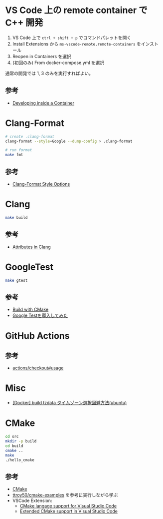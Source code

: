 # VS Code 上の remote container で C++ 開発

1. VS Code 上で ```ctrl + shift + p``` でコマンドパレットを開く
2. Install Extensions から ```ms-vscode-remote.remote-containers``` をインストール
3. Reopen in Containers を選択
4. (初回のみ) From docker-compose.yml を選択

通常の開発では 1, 3 のみを実行すればよい。

## 参考
* [Developing inside a Container](https://code.visualstudio.com/docs/remote/containers)

# Clang-Format

```bash
# create .clang-format
clang-format --style=Google --dump-config > .clang-format

# run format
make fmt
```

## 参考
* [Clang-Format Style Options](https://clang.llvm.org/docs/ClangFormat.html)

# Clang

```bash
make build
```

## 参考
* [Attributes in Clang](https://clang.llvm.org/docs/ClangCommandLineReference.html)

# GoogleTest

```bash
make gtest
```

## 参考
* [Build with CMake](https://github.com/google/googletest/blob/master/googletest/README.md#build-with-cmake)
* [Google Testを導入してみた](https://qiita.com/y-vectorfield/items/6238cfd2d9c34aefe364)

# GitHub Actions

## 参考
* [actions/checkout#usage](https://github.com/actions/checkout#usage)

# Misc

* [[Docker] build tzdata タイムゾーン選択回避方法(ubuntu)](https://sleepless-se.net/2018/07/31/docker-build-tzdata-ubuntu/)

# CMake
```bash
cd src
mkdir -p build
cd build
cmake ..
make
./hello_cmake
```
## 参考
* [CMake](https://cmake.org/download/)
* [ttroy50/cmake-examples](https://github.com/ttroy50/cmake-examples) を参考に実行しながら学ぶ
* VSCode Extension:
  * [CMake langage support for Visual Studio Code](https://marketplace.visualstudio.com/items?itemName=twxs.cmake)
  * [Extended CMake support in Visual Studio Code](https://marketplace.visualstudio.com/items?itemName=ms-vscode.cmake-tools)
